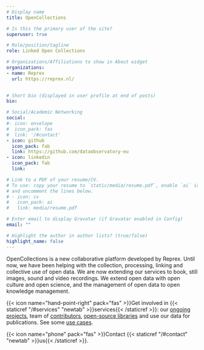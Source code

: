 ```yaml
---
# Display name
title: OpenCollections

# Is this the primary user of the site?
superuser: true

# Role/position/tagline
role: Linked Open Collections

# Organizations/Affiliations to show in About widget
organizations:
- name: Reprex
  url: https://reprex.nl/

  
# Short bio (displayed in user profile at end of posts)
bio: 

# Social/Academic Networking
social:
#- icon: envelope
#  icon_pack: fas
#  link: '/#contact'
- icon: github
  icon_pack: fab
  link: https://github.com/dataobservatory-eu
- icon: linkedin
  icon_pack: fab
  link:

# Link to a PDF of your resume/CV.
# To use: copy your resume to `static/media/resume.pdf`, enable `ai` icons in `params.toml`, 
# and uncomment the lines below.
# - icon: cv
#   icon_pack: ai
#   link: media/resume.pdf

# Enter email to display Gravatar (if Gravatar enabled in Config)
email: ""

# Highlight the author in author lists? (true/false)
highlight_name: false
---
```


OpenCollections is a new collaborative platform developed by Reprex.  Until now, we have been helping with the collection, processing, linking and collective use of open data.  We are now extending our services to book, still images, sound and video recordings. We extend open data with open culture and open science, and the management of open data to open knowledge management.


{{< icon name="hand-point-right" pack="fas" >}}Get involved in {{< staticref  "/#services" "newtab"  >}}services{{< /staticref >}}: our [ongoing projects](/#projects), team of [contributors](/#contributors), [open-source libraries](/#software) and use our data for publications. See some [use cases](/#featured).

{{< icon name="phone" pack="fas" >}}Contact {{< staticref "/#contact" "newtab" >}}us{{< /staticref >}}.
